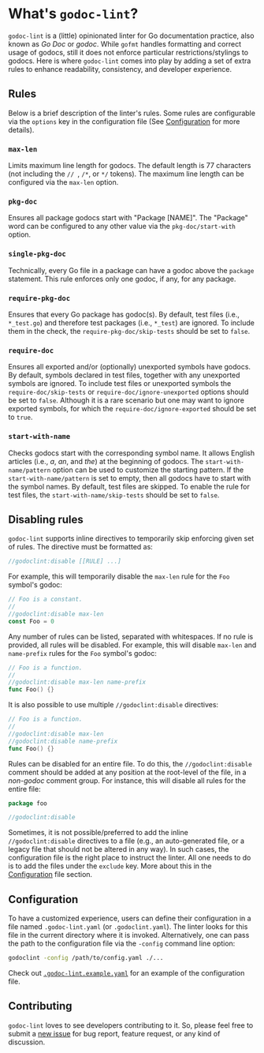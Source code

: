 # What's `godoc-lint`?

`godoc-lint` is a (little) opinionated linter for Go documentation practice, also known as *Go Doc* or *godoc*. While `gofmt` handles formatting and correct usage of godocs, still it does not enforce particular restrictions/stylings to godocs. Here is where `godoc-lint` comes into play by adding a set of extra rules to enhance readability, consistency, and developer experience.

## Rules

Below is a brief description of the linter's rules. Some rules are configurable via the `options` key in the configuration file (See [Configuration](#Configuration) for more details).

### `max-len`

Limits maximum line length for godocs. The default length is 77 characters (not including the `// `, `/*`, or `*/` tokens). The maximum line length can be configured via the `max-len` option.

### `pkg-doc`

Ensures all package godocs start with "Package \[NAME\]". The "Package" word can be configured to any other value via the `pkg-doc/start-with` option.

### `single-pkg-doc`

Technically, every Go file in a package can have a godoc above the `package` statement. This rule enforces only one godoc, if any, for any package.

### `require-pkg-doc`

Ensures that every Go package has godoc(s). By default, test files (i.e., `*_test.go`) and therefore test packages (i.e., `*_test`) are ignored. To include them in the check, the `require-pkg-doc/skip-tests` should be set to `false`.

### `require-doc`

Ensures all exported and/or (optionally) unexported symbols have godocs. By default, symbols declared in test files, together with any unexported symbols are ignored. To include test files or unexported symbols the `require-doc/skip-tests` or `require-doc/ignore-unexported` options should be set to `false`. Although it is a rare scenario but one may want to ignore exported symbols, for which the `require-doc/ignore-exported` should be set to `true`.

### `start-with-name`

Checks godocs start with the corresponding symbol name. It allows English articles (i.e., *a*, *an*, and *the*) at the beginning of godocs. The `start-with-name/pattern` option can be used to customize the starting pattern. If the `start-with-name/pattern` is set to empty, then all godocs have to start with the symbol names. By default, test files are skipped. To enable the rule for test files, the `start-with-name/skip-tests` should be set to `false`.

## Disabling rules

`godoc-lint` supports inline directives to temporarily skip enforcing given set of rules. The directive must be formatted as:

```go
//godoclint:disable [[RULE] ...]
```

 For example, this will temporarily disable the `max-len` rule for the `Foo` symbol's godoc:

```go
// Foo is a constant.
//
//godoclint:disable max-len
const Foo = 0
```

Any number of rules can be listed, separated with whitespaces. If no rule is provided, all rules will be disabled. For example, this will disable `max-len` and `name-prefix` rules for the `Foo` symbol's godoc:

```go
// Foo is a function.
//
//godoclint:disable max-len name-prefix
func Foo() {}
```

It is also possible to use multiple `//godoclint:disable` directives:

```go
// Foo is a function.
//
//godoclint:disable max-len
//godoclint:disable name-prefix
func Foo() {}
```

Rules can be disabled for an entire file. To do this, the `//godoclint:disable` comment should be added at any position at the root-level of the file, in a *non-godoc* comment group. For instance, this will disable all rules for the entire file:

```go
package foo

//godoclint:disable
```

Sometimes, it is not possible/preferred to add the inline `//godoclint:disable` directives to a file (e.g., an auto-generated file, or a legacy file that should not be altered in any way). In such cases, the configuration file is the right place to instruct the linter. All one needs to do is to add the files under the `exclude` key. More about this in the [Configuration](#Configuration) file section.

## Configuration

To have a customized experience, users can define their configuration in a file named `.godoc-lint.yaml` (or `.godoclint.yaml`). The linter looks for this file in the current directory where it is invoked. Alternatively, one can pass the path to the configuration file via the `-config` command line option:

```sh
godoclint -config /path/to/config.yaml ./...
```

Check out [`.godoc-lint.example.yaml`](./.godoc-lint.example.yaml) for an example of the configuration file.

## Contributing

`godoc-lint` loves to see developers contributing to it. So, please feel free to submit a [new issue](https://github.com/godoc-lint/godoc-lint/issues/new) for bug report, feature request, or any kind of discussion.
